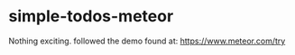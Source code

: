 simple-todos-meteor
===================
Nothing exciting.  followed the demo found at: https://www.meteor.com/try
